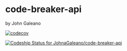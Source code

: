 # code-breaker-api

by John Galeano

[![codecov](https://codecov.io/gh/JohnaGaleano/code-breaker-api/branch/master/graph/badge.svg)](https://codecov.io/gh/JohnaGaleano/code-breaker-api)

[![Codeship Status for JohnaGaleano/code-breaker-api](https://app.codeship.com/projects/54c043a0-b3a4-0137-a93e-5ebf5e7d6ff1/status?branch=master)](https://app.codeship.com/projects/363654)